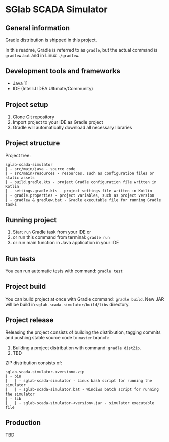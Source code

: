 # SGlab SCADA Simulator

[](https://github.com/lucijamatulin/SGLab-SCADA-simulator/blob/main/assets/demo_gif.gif)

## General information

Gradle distribution is shipped in this project.

In this readme, Gradle is referred to as `gradle`, 
but the actual command is `gradlew.bat` and in Linux `./gradlew`.

## Development tools and frameworks

- Java 11
- IDE (IntelliJ IDEA Ultimate/Community)

## Project setup

1. Clone Git repository
2. Import project to your IDE as Gradle project
3. Gradle will automatically download all necessary libraries

## Project structure

Project tree:

```
sglab-scada-simulator
| - src/main/java - source code
| - src/main/resources - resources, such as configuration files or static assets
| - build.gradle.kts - project Gradle configuration file written in Kotlin
| - settings.gradle.kts - project settings file written in Kotlin
| - gradle.properties - project variables, such as project version
| - gradlew & gradlew.bat - Gradle executable file for running Gradle tasks
```
## Running project

1. Start `run` Gradle task from your IDE or 
2. or run this command from terminal: `gradle run`
2. or run main function in Java application in your IDE

## Run tests

You can run automatic tests with command: `gradle test`

## Project build

You can build project at once with Gradle command: `gradle build`.
New JAR will be build in `sglab-scada-simulator/build/libs` directory.

## Project release

Releasing the project consists of building the distribution, tagging commits 
and pushing stable source code to `master` branch:

1. Building a project distribution with command: `gradle distZip`.
2. TBD

ZIP distribution consists of:

```
sglab-scada-simulator-<version>.zip
| - bin
|   | - sglab-scada-simulator - Linux bash script for running the simulator
|   | - sglab-scada-simulator.bat - Windiws batch script for running the simulator
| - lib
|   | - sglab-scada-simulator-<version>.jar - simulator executable file
```

## Production

TBD
